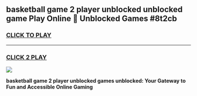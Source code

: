 
## basketball game 2 player unblocked unblocked game Play Online 👋 Unblocked Games #8t2cb
<h3>
<a href="https://premium.freeplayer.one?title=basketball_game_2_player_unblocked&ref=21F">CLICK TO PLAY</a></h3>
<hr>

<h3>
<a href="https://premium.freeplayer.one?title=basketball_game_2_player_unblocked&ref=21F">CLICK 2 PLAY</a>
  
</h3>

<a href="https://premium.freeplayer.one?title=basketball_game_2_player_unblocked&ref=21F/"><img src="https://clearcache.store/games.png"></a>


**basketball game 2 player unblocked games unblocked: Your Gateway to Fun and Accessible Online Gaming**
